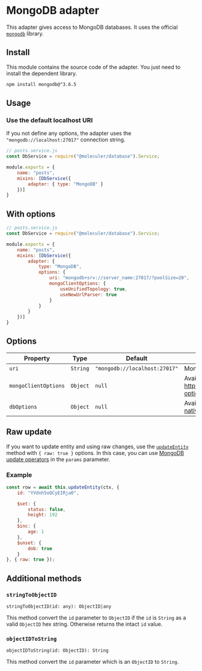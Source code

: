 # MongoDB adapter
This adapter gives access to MongoDB databases. It uses the official [`mongodb`](https://mongodb.github.io/node-mongodb-native/) library.

## Install
This module contains the source code of the adapter. You just need to install the dependent library.

```bash
npm install mongodb@^3.6.5
```

## Usage

### Use the default localhost URI
If you not define any options, the adapter uses the `"mongodb://localhost:27017"` connection string.

```js
// posts.service.js
const DbService = require("@moleculer/database").Service;

module.exports = {
    name: "posts",
    mixins: [DbService({ 
        adapter: { type: "MongoDB" }
    })]
}
```

## With options
```js
// posts.service.js
const DbService = require("@moleculer/database").Service;

module.exports = {
    name: "posts",
    mixins: [DbService({ 
        adapter: { 
            type: "MongoDB",
            options: {
                uri: "mongodb+srv://server_name:27017/?poolSize=20",
                mongoClientOptions: {
                    useUnifiedTopology: true,
                    useNewUrlParser: true
                }
            }
        }
    })]
}
```

## Options
| Property | Type | Default | Description |
| -------- | ---- | ------- | ----------- |
| `uri` | `String` | `"mongodb://localhost:27017"` | MongoDB connection URI. |
| `mongoClientOptions` | `Object` | `null` | Available options: https://docs.mongodb.com/drivers/node/current/fundamentals/connection/#connection-options |
| `dbOptions` | `Object` | `null` | Available options: http://mongodb.github.io/node-mongodb-native/3.6/api/MongoClient.html#db |


## Raw update
If you want to update entity and using raw changes, use the [`updateEntity`](../README.md#updateentity) method with `{ raw: true }` options. In this case, you can use [MongoDB update operators](https://docs.mongodb.com/manual/reference/operator/update/) in the `params` parameter.

### Example
```js
const row = await this.updateEntity(ctx, {
    id: "YVdnh5oQCyEIRja0",

    $set: {
        status: false,
        height: 192
    },
    $inc: {
        age: 1
    },
    $unset: {
        dob: true
    }
}, { raw: true });
```

## Additional methods

### `stringToObjectID`
`stringToObjectID(id: any): ObjectID|any`

This method convert the `id` parameter to `ObjectID` if the `id` is `String` as a valid `ObjectID` hex string. Otherwise returns the intact `id` value.

### `objectIDToString`
`objectIDToString(id: ObjectID): String`

This method convert the `id` parameter which is an `ObjectID` to `String`.
